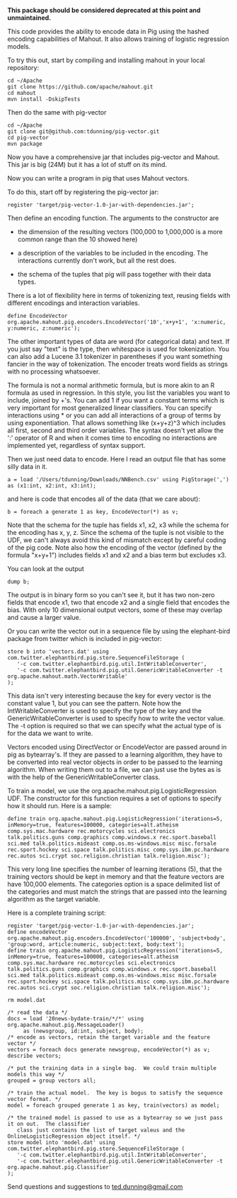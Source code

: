 **This package should be considered deprecated at this point and unmaintained.**

This code provides the ability to encode data in Pig using the hashed encoding capabilities of Mahout.  It also allows
training of logistic regression models.

To try this out, start by compiling and installing mahout in your local repository:

    cd ~/Apache
    git clone https://github.com/apache/mahout.git
    cd mahout
    mvn install -DskipTests

Then do the same with pig-vector

    cd ~/Apache
    git clone git@github.com:tdunning/pig-vector.git
    cd pig-vector
    mvn package

Now you have a comprehensive jar that includes pig-vector and Mahout.  This jar is big (24M) but it has a lot of stuff on its mind.

Now you can write a program in pig that uses Mahout vectors.

To do this, start off by registering the pig-vector jar:

    register 'target/pig-vector-1.0-jar-with-dependencies.jar';

Then define an encoding function.  The arguments to the constructor are 

- the dimension of the resulting vectors (100,000 to 1,000,000 is a more common range than the 10 showed here)

- a description of the variables to be included in the encoding.    The interactions currently don't work, but all the rest does.

- the schema of the tuples that pig will pass together with their data types.

There is a lot of flexibility here in terms of tokenizing text, reusing fields with different encodings and interaction variables.

    define EncodeVector org.apache.mahout.pig.encoders.EncodeVector('10','x+y+1', 'x:numeric, y:numeric, z:numeric');

The other important types of data are word (for categorical data) and text.  If you just say "text" is the type, then
whitespace is used for tokenization.  You can also add a Lucene 3.1 tokenizer in parentheses if you want something fancier
in the way of tokenization.  The encoder treats word fields as strings with no processing whatsoever.

The formula is not a normal arithmetic formula, but is more akin to an R formula as used in regression.  In this style,
you list the variables you want to include, joined by +'s.  You can add 1 if you want a constant terms which is very important
for most generalized linear classifiers.  You can specify interactions using * or you can add all interactions of a group
of terms by using exponentiation.  That allows something like (x+y+z)^3 which includes all first, second and third order
variables.  The syntax doesn't yet allow the ':' operator of R and when it comes time to encoding no interactions are implemented
yet, regardless of syntax support.

Then we just need data to encode.  Here I read an output file that has some silly data in it.

    a = load '/Users/tdunning/Downloads/NNBench.csv' using PigStorage(',') as (x1:int, x2:int, x3:int);

and here is code that encodes all of the data (that we care about):

    b = foreach a generate 1 as key, EncodeVector(*) as v;

Note that the schema for the tuple has fields x1, x2, x3 while the schema for the encoding has x, y, z.
Since the schema of the tuple is not visible to the UDF, we can't always avoid this kind of mismatch except by careful
coding of the pig code.  Note also how the encoding of the vector (defined by the formula "x+y+1") includes fields x1
and x2 and a bias term but excludes x3.

You can look at the output

    dump b;         

The output is in binary form so you can't see it, but it has two non-zero fields that encode x1, two that
encode x2 and a single field that encodes the bias. With only 10 dimensional output vectors, some of these may
overlap and cause a larger value.

Or you can write the vector out in a sequence file by using the elephant-bird package from twitter which is
included in pig-vector:

    store b into 'vectors.dat' using com.twitter.elephantbird.pig.store.SequenceFileStorage (
       '-c com.twitter.elephantbird.pig.util.IntWritableConverter',
       '-c com.twitter.elephantbird.pig.util.GenericWritableConverter -t org.apache.mahout.math.VectorWritable'
    );

This data isn't very interesting because the key for every vector is the constant value 1, but you can see the
pattern.  Note how the IntWritableConverter is used to specify the type of the key and the GenericWritableConverter
is used to specify how to write the vector value.  The -t option is required so that we can specify what the
actual type of is for the data we want to write.

Vectors encoded using DirectVector or EncodeVector are passed around in pig as bytearray's.  If they are passed
to a learning algorithm, they have to be converted into real vector objects in order to be passed to the learning
algorithm.  When writing them out to a file, we can just use the bytes as is with the help of the
GenericWritableConverter class.

To train a model, we use the org.apache.mahout.pig.LogisticRegression UDF.  The constructor for this function
requires a set of options to specify how it should run.  Here is a sample:

    define train org.apache.mahout.pig.LogisticRegression('iterations=5, inMemory=true, features=100000, categories=alt.atheism comp.sys.mac.hardware rec.motorcycles sci.electronics talk.politics.guns comp.graphics comp.windows.x rec.sport.baseball sci.med talk.politics.mideast comp.os.ms-windows.misc misc.forsale rec.sport.hockey sci.space talk.politics.misc comp.sys.ibm.pc.hardware rec.autos sci.crypt soc.religion.christian talk.religion.misc');

This very long line specifies the number of learning iterations (5), that the training vectors should be kept
in memory and that the feature vectors are have 100,000 elements.  The categories option is a space delimited
list of the categories and must match the strings that are passed into the learning algorithm as the target variable.

Here is a complete training script:

    register 'target/pig-vector-1.0-jar-with-dependencies.jar';
    define encodeVector org.apache.mahout.pig.encoders.EncodeVector('100000', 'subject+body', 'group:word, article:numeric, subject:text, body:text');
    define train org.apache.mahout.pig.LogisticRegression('iterations=5, inMemory=true, features=100000, categories=alt.atheism comp.sys.mac.hardware rec.motorcycles sci.electronics talk.politics.guns comp.graphics comp.windows.x rec.sport.baseball sci.med talk.politics.mideast comp.os.ms-windows.misc misc.forsale rec.sport.hockey sci.space talk.politics.misc comp.sys.ibm.pc.hardware rec.autos sci.crypt soc.religion.christian talk.religion.misc');

    rm model.dat

    /* read the data */
    docs = load '20news-bydate-train/*/*' using org.apache.mahout.pig.MessageLoader()
         as (newsgroup, id:int, subject, body);
    /* encode as vectors, retain the target variable and the feature vector */
    vectors = foreach docs generate newsgroup, encodeVector(*) as v;
    describe vectors;

    /* put the training data in a single bag.  We could train multiple models this way */
    grouped = group vectors all;

    /* train the actual model.  The key is bogus to satisfy the sequence vector format. */
    model = foreach grouped generate 1 as key, train(vectors) as model;

    /* the trained model is passed to use as a bytearray so we just pass it on out.  The classifier
       class just contains the list of target valeus and the OnlineLogisticRegression object itself. */
    store model into 'model.dat' using com.twitter.elephantbird.pig.store.SequenceFileStorage (
       '-c com.twitter.elephantbird.pig.util.IntWritableConverter',
       '-c com.twitter.elephantbird.pig.util.GenericWritableConverter -t org.apache.mahout.pig.Classifier'
    );

Send questions and suggestions to ted.dunning@gmail.com

